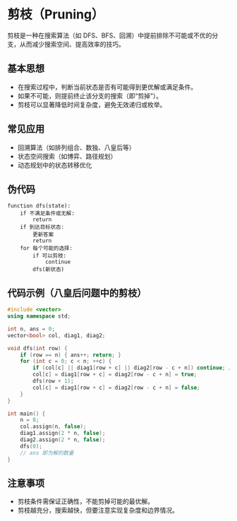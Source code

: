 
# 剪枝（Pruning）

剪枝是一种在搜索算法（如 DFS、BFS、回溯）中提前排除不可能或不优的分支，从而减少搜索空间、提高效率的技巧。

## 基本思想

- 在搜索过程中，判断当前状态是否有可能得到更优解或满足条件。
- 如果不可能，则提前终止该分支的搜索（即“剪掉”）。
- 剪枝可以显著降低时间复杂度，避免无效递归或枚举。

## 常见应用

- 回溯算法（如排列组合、数独、八皇后等）
- 状态空间搜索（如博弈、路径规划）
- 动态规划中的状态转移优化

## 伪代码

```pseudo
function dfs(state):
    if 不满足条件或无解:
        return
    if 到达目标状态:
        更新答案
        return
    for 每个可能的选择:
        if 可以剪枝:
            continue
        dfs(新状态)
```

## 代码示例（八皇后问题中的剪枝）

```cpp
#include <vector>
using namespace std;

int n, ans = 0;
vector<bool> col, diag1, diag2;

void dfs(int row) {
    if (row == n) { ans++; return; }
    for (int c = 0; c < n; ++c) {
        if (col[c] || diag1[row + c] || diag2[row - c + n]) continue; // 剪枝
        col[c] = diag1[row + c] = diag2[row - c + n] = true;
        dfs(row + 1);
        col[c] = diag1[row + c] = diag2[row - c + n] = false;
    }
}

int main() {
    n = 8;
    col.assign(n, false);
    diag1.assign(2 * n, false);
    diag2.assign(2 * n, false);
    dfs(0);
    // ans 即为解的数量
}
```

## 注意事项

- 剪枝条件需保证正确性，不能剪掉可能的最优解。
- 剪枝越充分，搜索越快，但要注意实现复杂度和边界情况。

